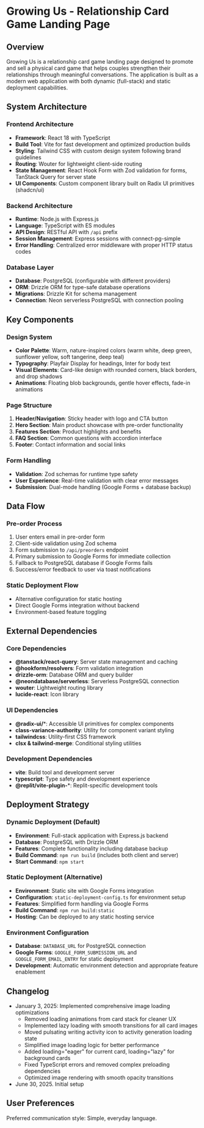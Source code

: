 # Growing Us - Relationship Card Game Landing Page

## Overview

Growing Us is a relationship card game landing page designed to promote and sell a physical card game that helps couples strengthen their relationships through meaningful conversations. The application is built as a modern web application with both dynamic (full-stack) and static deployment capabilities.

## System Architecture

### Frontend Architecture
- **Framework**: React 18 with TypeScript
- **Build Tool**: Vite for fast development and optimized production builds
- **Styling**: Tailwind CSS with custom design system following brand guidelines
- **Routing**: Wouter for lightweight client-side routing
- **State Management**: React Hook Form with Zod validation for forms, TanStack Query for server state
- **UI Components**: Custom component library built on Radix UI primitives (shadcn/ui)

### Backend Architecture
- **Runtime**: Node.js with Express.js
- **Language**: TypeScript with ES modules
- **API Design**: RESTful API with `/api` prefix
- **Session Management**: Express sessions with connect-pg-simple
- **Error Handling**: Centralized error middleware with proper HTTP status codes

### Database Layer
- **Database**: PostgreSQL (configurable with different providers)
- **ORM**: Drizzle ORM for type-safe database operations
- **Migrations**: Drizzle Kit for schema management
- **Connection**: Neon serverless PostgreSQL with connection pooling

## Key Components

### Design System
- **Color Palette**: Warm, nature-inspired colors (warm white, deep green, sunflower yellow, soft tangerine, deep teal)
- **Typography**: Playfair Display for headings, Inter for body text
- **Visual Elements**: Card-like design with rounded corners, black borders, and drop shadows
- **Animations**: Floating blob backgrounds, gentle hover effects, fade-in animations

### Page Structure
1. **Header/Navigation**: Sticky header with logo and CTA button
2. **Hero Section**: Main product showcase with pre-order functionality
3. **Features Section**: Product highlights and benefits
4. **FAQ Section**: Common questions with accordion interface
5. **Footer**: Contact information and social links

### Form Handling
- **Validation**: Zod schemas for runtime type safety
- **User Experience**: Real-time validation with clear error messages
- **Submission**: Dual-mode handling (Google Forms + database backup)

## Data Flow

### Pre-order Process
1. User enters email in pre-order form
2. Client-side validation using Zod schema
3. Form submission to `/api/preorders` endpoint
4. Primary submission to Google Forms for immediate collection
5. Fallback to PostgreSQL database if Google Forms fails
6. Success/error feedback to user via toast notifications

### Static Deployment Flow
- Alternative configuration for static hosting
- Direct Google Forms integration without backend
- Environment-based feature toggling

## External Dependencies

### Core Dependencies
- **@tanstack/react-query**: Server state management and caching
- **@hookform/resolvers**: Form validation integration
- **drizzle-orm**: Database ORM and query builder
- **@neondatabase/serverless**: Serverless PostgreSQL connection
- **wouter**: Lightweight routing library
- **lucide-react**: Icon library

### UI Dependencies
- **@radix-ui/***: Accessible UI primitives for complex components
- **class-variance-authority**: Utility for component variant styling
- **tailwindcss**: Utility-first CSS framework
- **clsx & tailwind-merge**: Conditional styling utilities

### Development Dependencies
- **vite**: Build tool and development server
- **typescript**: Type safety and development experience
- **@replit/vite-plugin-***: Replit-specific development tools

## Deployment Strategy

### Dynamic Deployment (Default)
- **Environment**: Full-stack application with Express.js backend
- **Database**: PostgreSQL with Drizzle ORM
- **Features**: Complete functionality including database backup
- **Build Command**: `npm run build` (includes both client and server)
- **Start Command**: `npm start`

### Static Deployment (Alternative)
- **Environment**: Static site with Google Forms integration
- **Configuration**: `static-deployment-config.ts` for environment setup
- **Features**: Simplified form handling via Google Forms
- **Build Command**: `npm run build:static`
- **Hosting**: Can be deployed to any static hosting service

### Environment Configuration
- **Database**: `DATABASE_URL` for PostgreSQL connection
- **Google Forms**: `GOOGLE_FORM_SUBMISSION_URL` and `GOOGLE_FORM_EMAIL_ENTRY` for static deployment
- **Development**: Automatic environment detection and appropriate feature enablement

## Changelog
- January 3, 2025: Implemented comprehensive image loading optimizations
  - Removed loading animations from card stack for cleaner UX
  - Implemented lazy loading with smooth transitions for all card images  
  - Moved pulsating writing activity icon to activity generation loading state
  - Simplified image loading logic for better performance
  - Added loading="eager" for current card, loading="lazy" for background cards
  - Fixed TypeScript errors and removed complex preloading dependencies
  - Optimized image rendering with smooth opacity transitions
- June 30, 2025. Initial setup

## User Preferences

Preferred communication style: Simple, everyday language.